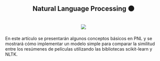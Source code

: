 <h2 align="center">
<p>Natural Language Processing ⚫</p>
</h2>

<h2 align="center">
<p></p>
<img src="https://img.shields.io/badge/python-3670A0?&style=for-the-badge&logo=python&logoColor=ffdd54"/>
<p></p>
</h2>

En este artículo se presentarán algunos conceptos básicos en PNL y se mostrará cómo implementar un modelo simple para comparar la similitud entre los resúmenes de películas utilizando las bibliotecas scikit-learn y NLTK.


